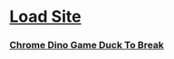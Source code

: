 # [Load Site](https://bjorn37381.github.io/README.md)


### [Chrome Dino Game Duck To Break](https://bjorn37381.github.io/index.html)
